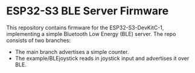 # ESP32-S3 BLE Server Firmware

This repository contains firmware for the ESP32-S3-DevKitC-1, implementing a simple Bluetooth Low Energy (BLE) server. The repo consists of two branches:
- The main branch advertises a simple counter.
- The example/BLEjoystick reads in joystick input and advertises it over BLE.
